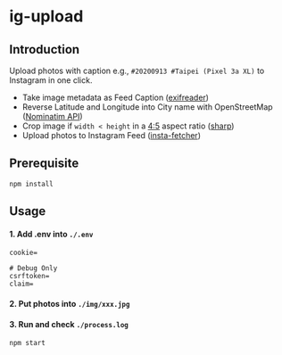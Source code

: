 # ig-upload

## Introduction
Upload photos with caption e.g., `#20200913 #Taipei (Pixel 3a XL)` to Instagram in one click.

* Take image metadata as Feed Caption ([exifreader](https://github.com/mattiasw/ExifReader))
* Reverse Latitude and Longitude into City name with OpenStreetMap ([Nominatim API](http://nominatim.org/release-docs/latest/api/Reverse/))
* Crop image if `width < height` in a [4:5](https://help.instagram.com/1631821640426723) aspect ratio ([sharp](https://github.com/lovell/sharp))
* Upload photos to Instagram Feed ([insta-fetcher](https://github.com/Gimenz/insta-fetcher))

## Prerequisite
```
npm install
```

## Usage

#### 1. Add .env into `./.env`
```
cookie=

# Debug Only
csrftoken=
claim=
```

#### 2. Put photos into `./img/xxx.jpg`

#### 3. Run and check `./process.log`
```
npm start
```
